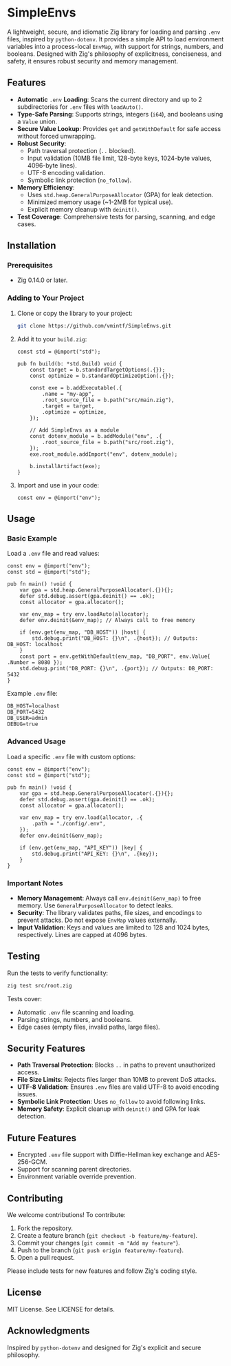 # SimpleEnvs

A lightweight, secure, and idiomatic Zig library for loading and parsing `.env` files, inspired by `python-dotenv`. It provides a simple API to load environment variables into a process-local `EnvMap`, with support for strings, numbers, and booleans. Designed with Zig's philosophy of explicitness, conciseness, and safety, it ensures robust security and memory management.

## Features

- **Automatic** `.env` **Loading**: Scans the current directory and up to 2 subdirectories for `.env` files with `loadAuto()`.
- **Type-Safe Parsing**: Supports strings, integers (`i64`), and booleans using a `Value` union.
- **Secure Value Lookup**: Provides `get` and `getWithDefault` for safe access without forced unwrapping.
- **Robust Security**:
  - Path traversal protection (`..` blocked).
  - Input validation (10MB file limit, 128-byte keys, 1024-byte values, 4096-byte lines).
  - UTF-8 encoding validation.
  - Symbolic link protection (`no_follow`).
- **Memory Efficiency**:
  - Uses `std.heap.GeneralPurposeAllocator` (GPA) for leak detection.
  - Minimized memory usage (\~1-2MB for typical use).
  - Explicit memory cleanup with `deinit()`.
- **Test Coverage**: Comprehensive tests for parsing, scanning, and edge cases.

## Installation

### Prerequisites

- Zig 0.14.0 or later.

### Adding to Your Project

1. Clone or copy the library to your project:

   ```bash
   git clone https://github.com/vmintf/SimpleEnvs.git
   ```

2. Add it to your `build.zig`:

   ```zig
   const std = @import("std");
   
   pub fn build(b: *std.Build) void {
       const target = b.standardTargetOptions(.{});
       const optimize = b.standardOptimizeOption(.{});
   
       const exe = b.addExecutable(.{
           .name = "my-app",
           .root_source_file = b.path("src/main.zig"),
           .target = target,
           .optimize = optimize,
       });
   
       // Add SimpleEnvs as a module
       const dotenv_module = b.addModule("env", .{
           .root_source_file = b.path("src/root.zig"),
       });
       exe.root_module.addImport("env", dotenv_module);
   
       b.installArtifact(exe);
   }
   ```

3. Import and use in your code:

   ```zig
   const env = @import("env");
   ```

## Usage

### Basic Example

Load a `.env` file and read values:

```zig
const env = @import("env");
const std = @import("std");

pub fn main() !void {
    var gpa = std.heap.GeneralPurposeAllocator(.{}){};
    defer std.debug.assert(gpa.deinit() == .ok);
    const allocator = gpa.allocator();

    var env_map = try env.loadAuto(allocator);
    defer env.deinit(&env_map); // Always call to free memory

    if (env.get(env_map, "DB_HOST")) |host| {
        std.debug.print("DB_HOST: {}\n", .{host}); // Outputs: DB_HOST: localhost
    }
    const port = env.getWithDefault(env_map, "DB_PORT", env.Value{ .Number = 8080 });
    std.debug.print("DB_PORT: {}\n", .{port}); // Outputs: DB_PORT: 5432
}
```

Example `.env` file:

```
DB_HOST=localhost
DB_PORT=5432
DB_USER=admin
DEBUG=true
```

### Advanced Usage

Load a specific `.env` file with custom options:

```zig
const env = @import("env");
const std = @import("std");

pub fn main() !void {
    var gpa = std.heap.GeneralPurposeAllocator(.{}){};
    defer std.debug.assert(gpa.deinit() == .ok);
    const allocator = gpa.allocator();

    var env_map = try env.load(allocator, .{
        .path = "./config/.env",
    });
    defer env.deinit(&env_map);

    if (env.get(env_map, "API_KEY")) |key| {
        std.debug.print("API_KEY: {}\n", .{key});
    }
}
```

### Important Notes

- **Memory Management**: Always call `env.deinit(&env_map)` to free memory. Use `GeneralPurposeAllocator` to detect leaks.
- **Security**: The library validates paths, file sizes, and encodings to prevent attacks. Do not expose `EnvMap` values externally.
- **Input Validation**: Keys and values are limited to 128 and 1024 bytes, respectively. Lines are capped at 4096 bytes.

## Testing

Run the tests to verify functionality:

```bash
zig test src/root.zig
```

Tests cover:

- Automatic `.env` file scanning and loading.
- Parsing strings, numbers, and booleans.
- Edge cases (empty files, invalid paths, large files).

## Security Features

- **Path Traversal Protection**: Blocks `..` in paths to prevent unauthorized access.
- **File Size Limits**: Rejects files larger than 10MB to prevent DoS attacks.
- **UTF-8 Validation**: Ensures `.env` files are valid UTF-8 to avoid encoding issues.
- **Symbolic Link Protection**: Uses `no_follow` to avoid following links.
- **Memory Safety**: Explicit cleanup with `deinit()` and GPA for leak detection.

## Future Features

- Encrypted `.env` file support with Diffie-Hellman key exchange and AES-256-GCM.
- Support for scanning parent directories.
- Environment variable override prevention.

## Contributing

We welcome contributions! To contribute:

1. Fork the repository.
2. Create a feature branch (`git checkout -b feature/my-feature`).
3. Commit your changes (`git commit -m "Add my feature"`).
4. Push to the branch (`git push origin feature/my-feature`).
5. Open a pull request.

Please include tests for new features and follow Zig's coding style.

## License

MIT License. See LICENSE for details.

## Acknowledgments

Inspired by `python-dotenv` and designed for Zig's explicit and secure philosophy.
